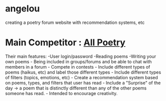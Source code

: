# angelou
creating a poetry forum website with recommendation systems, etc

# Main Competitor : [All Poetry](https://allpoetry.com/?gclid=Cj0KCQjwgO2XBhCaARIsANrW2X0Lm-uBTEnSJ91lMEHLToyQRDZIj9CXxXsG1iShAGTScx0tV6O3O_0aAs42EALw_wcB)
Their main features:
-User login/password
-Reading poems
-Writing your own poems
    - Being included in groups/forums and be able to chat with members in a forum
    - Compete in contests
    - Include different types of poems (haikus, etc) and label those different types
    - Include different types of filters (topics, emotions, etc)
    - Create a recommendation system based on poems, types, and filters that user has read
    - Include a "Surprise" of the day -> a poem that is distinctly different than any of the other poems someone has read.
      - Intended to encourage creativity.
